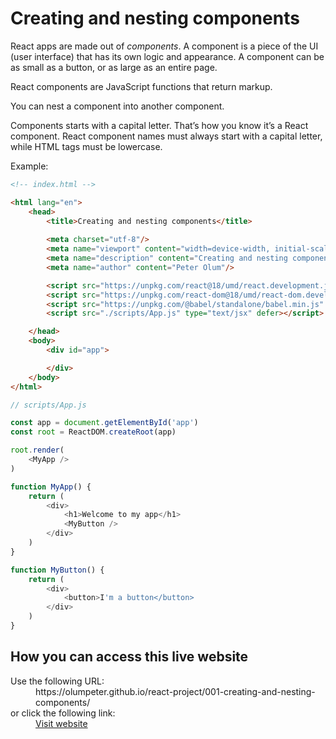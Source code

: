 
# Creating and nesting components

React apps are made out of *components*. A component is a piece of the UI (user interface) that has its own logic and appearance. A component can be as small as a button, or as large as an entire page.

React components are JavaScript functions that return markup.

You can nest a component into another component.

Components starts with a capital letter. That’s how you know it’s a React component. React component names must always start with a capital letter, while HTML tags must be lowercase.

Example:

```html
<!-- index.html -->

<html lang="en">
    <head>
        <title>Creating and nesting components</title>
        
        <meta charset="utf-8"/>
        <meta name="viewport" content="width=device-width, initial-scale=1"/>
        <meta name="description" content="Creating and nesting components"/>
        <meta name="author" content="Peter Olum"/>

        <script src="https://unpkg.com/react@18/umd/react.development.js" defer></script>
        <script src="https://unpkg.com/react-dom@18/umd/react-dom.development.js" defer></script>
        <script src="https://unpkg.com/@babel/standalone/babel.min.js" defer></script>
        <script src="./scripts/App.js" type="text/jsx" defer></script>

    </head>
    <body>
        <div id="app">

        </div>
    </body>
</html>
```

```js
// scripts/App.js

const app = document.getElementById('app')
const root = ReactDOM.createRoot(app)

root.render(
    <MyApp />
)

function MyApp() {
    return (
        <div>
            <h1>Welcome to my app</h1>
            <MyButton />
        </div>
    )
}

function MyButton() {
    return (
        <div>
            <button>I'm a button</button>
        </div>
    )
}
```

## How you can access this live website

<dl>
  Use the following URL:
  <dd>
    https://olumpeter.github.io/react-project/001-creating-and-nesting-components/
  </dd>
  or click the following link:
  <dd>
    <a href="https://olumpeter.github.io/react-projects/001-creating-and-nesting-components/">Visit website</a>
  </dd>
</dl>